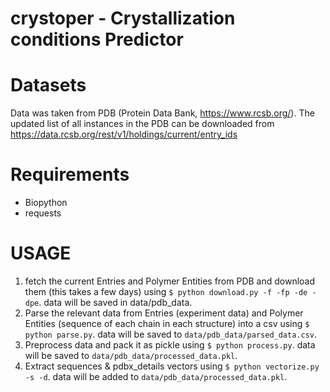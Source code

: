 # crystoper - Crystallization conditions Predictor  

# Datasets
Data was taken from PDB (Protein Data Bank, https://www.rcsb.org/).
The updated list of all instances in the PDB can be downloaded from https://data.rcsb.org/rest/v1/holdings/current/entry_ids

# Requirements
- Biopython
- requests

# USAGE

1. fetch the current Entries and Polymer Entities from PDB and download them (this takes a few days) using `$ python download.py -f -fp -de -dpe`.
data will be saved in data/pdb_data.
2. Parse the relevant data from Entries (experiment data) and Polymer Entities (sequence of each chain in each structure) into a csv using `$ python parse.py`.
data will be saved to `data/pdb_data/parsed_data.csv`.
3. Preprocess data and pack it as pickle using `$ python process.py`. 
data will be saved to `data/pdb_data/processed_data.pkl`.
4. Extract sequences & pdbx_details vectors using `$ python vectorize.py -s -d`.
data will be added to `data/pdb_data/processed_data.pkl`.




